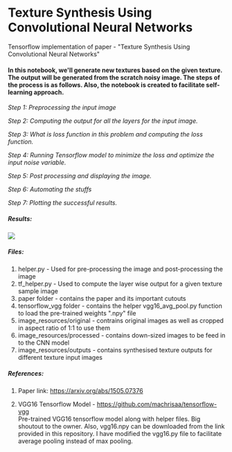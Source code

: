 # Texture Synthesis Using Convolutional Neural Networks
Tensorflow implementation of paper - "Texture Synthesis Using Convolutional Neural Networks"


#### In this notebook, we'll generate new textures based on the given texture. The output will be generated from the scratch noisy image. The steps of the process is as follows. Also, the notebook is created to facilitate self-learning approach. 

_Step 1: Preprocessing the input image_

_Step 2: Computing the output for all the layers for the input image._

_Step 3: What is loss function in this problem and computing the loss function._

_Step 4: Running Tensorflow model to minimize the loss and optimize the input noise variable._

_Step 5: Post processing and displaying the image._

_Step 6: Automating the stuffs_

_Step 7: Plotting the successful results._

##### Results:

![](https://github.com/meet-minimalist/Texture-Synthesis-Using-Convolutional-Neural-Networks/blob/master/compiled%20results%20-%201.png)

##### Files:
1. helper.py - Used for pre-processing the image and post-processing the image
2. tf_helper.py - Used to compute the layer wise output for a given texture sample image
3. paper folder - contains the paper and its important cutouts
4. tensorflow_vgg folder - contains the helper vgg16_avg_pool.py function to load the pre-trained weights ".npy" file
5. image_resources/original - contrains original images as well as cropped in aspect ratio of 1:1 to use them 
6. image_resources/processed - contains down-sized images to be feed in to the CNN model
7. image_resources/outputs - contains synthesised texture outputs for different texture input images 


##### References:
1. Paper link: https://arxiv.org/abs/1505.07376

2. VGG16 Tensorflow Model - https://github.com/machrisaa/tensorflow-vgg  
  Pre-trained VGG16 tensorflow model along with helper files. Big shoutout to the owner. Also, vgg16.npy can be downloaded from the link provided in this repository. I have modified the vgg16.py file to facilitate average pooling instead of max pooling.
